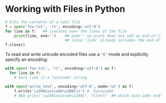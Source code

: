 # Working with Files in Python

```python
# Echo the contents of a text file
f = open('foo.txt', 'rt', encoding='utf-8')
for line in f:   ## iterates over the lines of the file
    print(line, end='')    ## end='' so print does not add an end-of-line char
                           ## since 'line' already includes the end-of-line.
f.close()
```

To read and write unicode encoded files use a `'t'` mode and explicitly specify an encoding:

```python
with open('foo.txt', 'rt', encoding='utf-8') as f:
  for line in f:
    # here line is a *unicode* string

with open('write_test', encoding='utf-8', mode='wt') as f:
    f.write('\u20ACunicode\u20AC\n') #  €unicode€
    # AKA print('\u20ACunicode\u20AC', file=f)  ## which auto-adds end='\n'
```